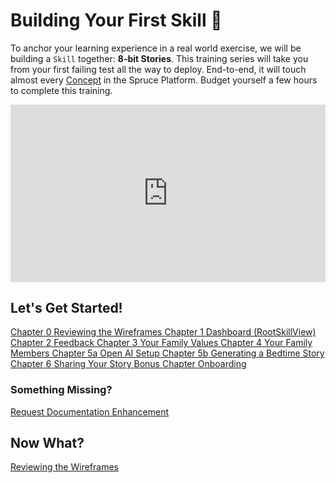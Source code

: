 # Building Your First Skill 🧩

To anchor your learning experience in a real world exercise, we will be building a `Skill` together: **8-bit Stories**. This training series will take you from your first failing test all the way to deploy. End-to-end, it will touch almost every [Concept](/concepts) in the Spruce Platform. Budget yourself a few hours to complete this training.

<div style="padding:56.25% 0 0 0;position:relative;"><iframe src="https://player.vimeo.com/video/960504621?h=32d1ec593e&amp;badge=0&amp;autopause=0&amp;player_id=0&amp;app_id=58479" frameborder="0" allow="autoplay; fullscreen; picture-in-picture; clipboard-write" style="position:absolute;top:0;left:0;width:100%;height:100%;" title="8-Bit Stories"></iframe></div><script src="https://player.vimeo.com/api/player.js"></script>


## Let's Get Started!

<div class="guide-sections">
    <a href="wireframes/" class="section-link">
        <span class="section-number">Chapter 0</span>
        <span class="section-title">Reviewing the Wireframes</span>
    </a>
    <a href="dashboard/" class="section-link">
        <span class="section-number">Chapter 1</span>
        <span class="section-title">Dashboard (RootSkillView)</span>
    </a>
    <a href="feedback/" class="section-link">
        <span class="section-number">Chapter 2</span>
        <span class="section-title">Feedback</span>
    </a>
    <a href="your-family-values/" class="section-link">
        <span class="section-number">Chapter 3</span>
        <span class="section-title">Your Family Values</span>
    </a>
    <a href="your-family-members/" class="section-link">
        <span class="section-number">Chapter 4</span>
        <span class="section-title">Your Family Members</span>
    </a>
    <a href="open-ai-setup/" class="section-link">
        <span class="section-number">Chapter 5a</span>
        <span class="section-title">Open AI Setup</span>
    </a>
    <a href="generating-a-story/" class="section-link">
        <span class="section-number">Chapter 5b</span>
        <span class="section-title">Generating a Bedtime Story</span>
    </a>
    <a href="share-story/" class="section-link">
        <span class="section-number">Chapter 6</span>
        <span class="section-title">Sharing Your Story</span>
    </a>
    <a href="onboarding/" class="section-link">
        <span class="section-number">Bonus Chapter </span>
        <span class="section-title">Onboarding</span>
    </a>
</div>

### Something Missing?

<div class="grid-buttons">
    <a class="btn" href="https://forms.gle/2ZMtwUxg1egV8sHT8">Request Documentation Enhancement</a>
</div>

## Now What?

<div class="grid-buttons">
    <a class="btn" href="{{ '/training/building-a-skill/wireframes/' | url }}">Reviewing the Wireframes</a>
</div>
